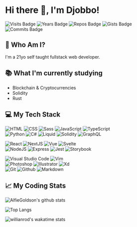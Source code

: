 # Hi there 👋, I'm Djobbo!

![Visits Badge](https://badges.pufler.dev/visits/AlfieGoldson/AlfieGoldson)
![Years Badge](https://badges.pufler.dev/years/AlfieGoldson)
![Repos Badge](https://badges.pufler.dev/repos/AlfieGoldson)
![Gists Badge](https://badges.pufler.dev/gists/AlfieGoldson)
![Commits Badge](https://badges.pufler.dev/commits/monthly/AlfieGoldson)

## 🎸 Who Am I?

I'm a 21yo self taught fullstack web developer.

## 📚 What I'm currently studying

- Blockchain & Cryptocurrencies
- Solidity
- Rust

## 💻 My Tech Stack

![HTML](https://img.shields.io/badge/HTML--E34F26?style=flat&logo=HTML5&logoColor=white)
![CSS](https://img.shields.io/badge/CSS--1572B6?style=flat&logo=CSS3&logoColor=white)
![Sass](https://img.shields.io/badge/Sass--CC6699?style=flat&logo=Sass&logoColor=white)
![JavaScript](https://img.shields.io/badge/JavaScript--F7DF1E?style=flat&logo=JavaScript&logoColor=white)
![TypeScript](https://img.shields.io/badge/TypeScript--007ACC?style=flat&logo=TypeScript&logoColor=white)  
![Python](https://img.shields.io/badge/Python--3776AB?style=flat&logo=python&logoColor=white)
![C#](https://img.shields.io/badge/c%23--239120?style=flat&logo=c-sharp&logoColor=white)
![Liquid](https://img.shields.io/badge/Liquid--7AB55C?style=flat&logo=shopify&logoColor=white)
![Solidity](https://img.shields.io/badge/Solidity--363636?style=flat&logo=solidity&logoColor=white)
![GraphQL](https://img.shields.io/badge/GraphQL--E10098?style=flat&logo=graphql&logoColor=white)

![React](https://img.shields.io/badge/React--61DAFB?style=flat&logo=react&logoColor=white)
![NextJS](https://img.shields.io/badge/Next.js--000000?style=flat&logo=next.js&logoColor=white)
![Vue](https://img.shields.io/badge/Vue--4FC08D?style=flat&logo=vue.js&logoColor=white)
![Svelte](https://img.shields.io/badge/Svelte--FF3E00?style=flat&logo=svelte&logoColor=white)  
![NodeJS](https://img.shields.io/badge/Node.js--339933?style=flat&logo=node.js&logoColor=white)
![Express](https://img.shields.io/badge/Express--000000?style=flat&logo=express&logoColor=white)
![Jest](https://img.shields.io/badge/Jest--C21325?style=flat&logo=jest&logoColor=white)
![Storybook](https://img.shields.io/badge/Storybook--FF4785?style=flat&logo=storybook&logoColor=white)

![Visual Studio Code](https://img.shields.io/badge/Visual_Studio_Code--007ACC?style=flat&logo=visual-studio-code&logoColor=white)
![Vim](https://img.shields.io/badge/Vim--019733?style=flat&logo=vim&logoColor=white)  
![Photoshop](https://img.shields.io/badge/Photoshop--31A8FF?style=flat&logo=adobe-photoshop&logoColor=white)
![Illustrator](https://img.shields.io/badge/Illustrator--FF9A00?style=flat&logo=adobe-illustrator&logoColor=white)
![Xd](https://img.shields.io/badge/Xd--FF26BE?style=flat&logo=adobe-xd&logoColor=white)  
![Git](https://img.shields.io/badge/Git--F05032?style=flat&logo=git&logoColor=white)
![Github](https://img.shields.io/badge/Github--181717?style=flat&logo=github&logoColor=white)
![Markdown](https://img.shields.io/badge/Markdown--000000?style=flat&logo=markdown&logoColor=white)

## 📈 My Coding Stats

![AlfieGoldson's github stats](https://github-readme-stats.vercel.app/api?username=alfiegoldson&count_private=true&show_icons=true)

![Top Langs](https://github-readme-stats.vercel.app/api/top-langs/?username=alfiegoldson&layout=compact)

![willianrod's wakatime stats](https://github-readme-stats.vercel.app/api/wakatime?username=AlfieGoldson&layout=compact)

